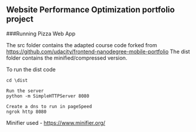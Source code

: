 ## Website Performance Optimization portfolio project

###Running Pizza Web App

The src folder contains the adapted course code forked from https://github.com/udacity/frontend-nanodegree-mobile-portfolio
The dist folder contains the minified/compressed version.

To run the dist code

```
cd \dist

Run the server
python -m SimpleHTTPServer 8080

Create a dns to run in pageSpeed
ngrok http 8080
```

Minifier used - https://www.minifier.org/
